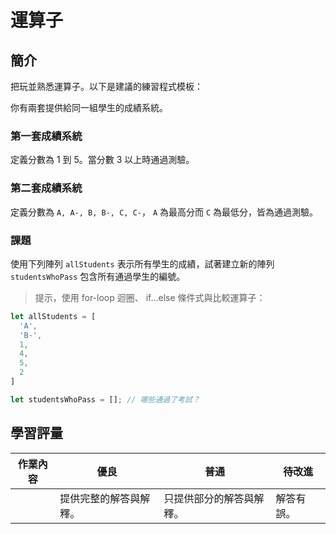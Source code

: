 # 運算子

## 簡介

把玩並熟悉運算子。以下是建議的練習程式模板：

你有兩套提供給同一組學生的成績系統。

### 第一套成績系統

定義分數為 1 到 5。當分數 3 以上時通過測驗。

### 第二套成績系統

定義分數為 `A, A-, B, B-, C, C-`， `A` 為最高分而 `C` 為最低分，皆為通過測驗。

### 課題

使用下列陣列 `allStudents` 表示所有學生的成績，試著建立新的陣列 `studentsWhoPass` 包含所有通過學生的編號。

> 提示，使用 for-loop 迴圈、 if...else 條件式與比較運算子：

```javascript
let allStudents = [
  'A',
  'B-',
  1,
  4,
  5,
  2
]

let studentsWhoPass = []; // 哪些通過了考試？
```

## 學習評量

| 作業內容 | 優良                   | 普通                     | 待改進     |
| -------- | ---------------------- | ------------------------ | ---------- |
|          | 提供完整的解答與解釋。 | 只提供部分的解答與解釋。 | 解答有誤。 |

